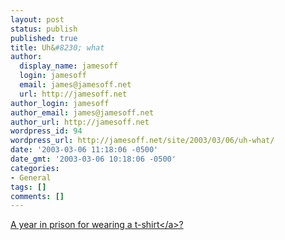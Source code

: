 ```yaml
---
layout: post
status: publish
published: true
title: Uh&#8230; what
author:
  display_name: jamesoff
  login: jamesoff
  email: james@jamesoff.net
  url: http://jamesoff.net
author_login: jamesoff
author_email: james@jamesoff.net
author_url: http://jamesoff.net
wordpress_id: 94
wordpress_url: http://jamesoff.net/site/2003/03/06/uh-what/
date: '2003-03-06 11:18:06 -0500'
date_gmt: '2003-03-06 10:18:06 -0500'
categories:
- General
tags: []
comments: []
---
```

<p><a href="http:&#47;&#47;abcnews.go.com&#47;wire&#47;US&#47;reuters20030304_651.html">A year in prison for wearing a t-shirt<&#47;a>?</p>
